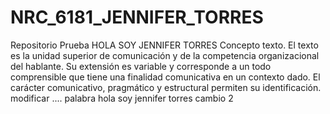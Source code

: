# NRC_6181_JENNIFER_TORRES
Repositorio Prueba
HOLA SOY JENNIFER TORRES
Concepto texto. 
El texto es la unidad superior de comunicación y de la competencia organizacional del hablante.
 Su extensión es variable y corresponde a un todo comprensible que tiene una finalidad comunicativa en un contexto dado. 
El carácter comunicativo, pragmático y estructural permiten su identificación.
modificar
....
palabra
hola soy jennifer torres 
cambio 2

